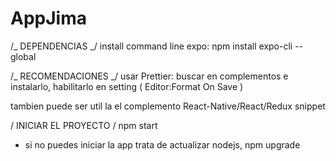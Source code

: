 # AppJima

/_ DEPENDENCIAS _/
install command line expo: npm install expo-cli --global

/_ RECOMENDACIONES _/
usar Prettier:
buscar en complementos e instalarlo,
habilitarlo en setting ( Editor:Format On Save )

tambien puede ser util la el complemento React-Native/React/Redux snippet

/ INICIAR EL PROYECTO /
npm start

- si no puedes iniciar la app trata de actualizar nodejs, npm upgrade
